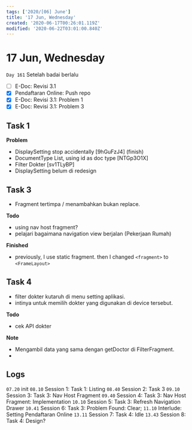 ```yaml
---
tags: ['2020/[06] June']
title: '17 Jun, Wednesday'
created: '2020-06-17T00:26:01.119Z'
modified: '2020-06-22T03:01:00.840Z'
---
```


# 17 Jun, Wednesday

`Day 161` Setelah badai berlalu 

- [ ] E-Doc: Revisi 3.1
- [x] Pendaftaran Online: Push repo
- [x] E-Doc: Revisi 3.1: Problem 1
- [x] E-Doc: Revisi 3.1: Problem 3

## Task 1
**Problem**
- DisplaySetting stop accidentally [9hGuFzJ4] (finish)
- DocumentType List, using id as doc type [NTGp3O1X]
- Filter Dokter [sv1TLyBP]
- DisplaySetting belum di redesign

## Task 3
- Fragment tertimpa / menambahkan bukan replace.

**Todo**
- using nav host fragment?
- pelajari bagaimana navigation view berjalan (Pekerjaan Rumah)

**Finished**
- previously, I use static fragment. then I changed `<fragment>` to `<FrameLayout>`

## Task 4

- filter dokter kutaruh di menu setting aplikasi. 
- intinya untuk memilih dokter yang digunakan di device tersebut.

**Todo**
- cek API dokter

**Note**
- Mengambil data yang sama dengan getDoctor di FilterFragment.
- 

## Logs
`07.20` init
`08.10` Session 1: Task 1: Listing
`08.40` Session 2: Task 3
`09.10` Session 3: Task 3: Nav Host Fragment
`09.40` Session 4: Task 3: Nav Host Fragment: Implementation
`10.10` Session 5: Task 3: Refresh Navigation Drawer
`10.41` Session 6: Task 3: Problem Found: Clear;
`11.10` Interlude: Setting Pendaftaran Online 
`13.11` Session 7: Task 4: Idle
`13.43` Session 8: Task 4: Design?
